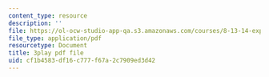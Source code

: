 ```yaml
---
content_type: resource
description: ''
file: https://ol-ocw-studio-app-qa.s3.amazonaws.com/courses/8-13-14-experimental-physics-i-ii-junior-lab-fall-2016-spring-2017/cf1b4583df16c777f67a2c7909ed3d42_ECmy2HP1gwA.pdf
file_type: application/pdf
resourcetype: Document
title: 3play pdf file
uid: cf1b4583-df16-c777-f67a-2c7909ed3d42
---
```

